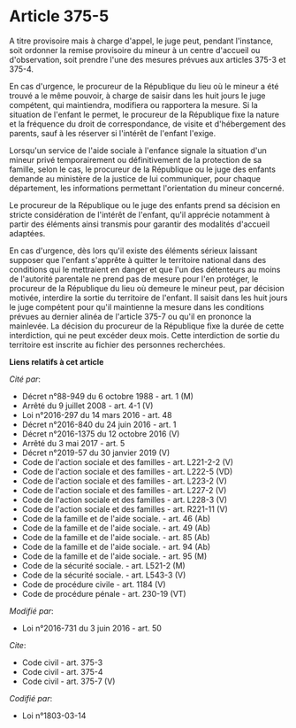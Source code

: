 # Article 375-5

A titre provisoire mais à charge d'appel, le juge peut, pendant l'instance, soit ordonner la remise provisoire du mineur à un
centre d'accueil ou d'observation, soit prendre l'une des mesures prévues aux articles 375-3 et 375-4. 

En cas d'urgence, le procureur de la République du lieu où le mineur a été trouvé a le même pouvoir, à charge de saisir dans
les huit jours le juge compétent, qui maintiendra, modifiera ou rapportera la mesure. Si la situation de l'enfant le permet,
le procureur de la République fixe la nature et la fréquence du droit de correspondance, de visite et d'hébergement des
parents, sauf à les réserver si l'intérêt de l'enfant l'exige. 

Lorsqu'un service de l'aide sociale à l'enfance signale la situation d'un mineur privé temporairement ou définitivement de la
protection de sa famille, selon le cas, le procureur de la République ou le juge des enfants demande au ministère de la
justice de lui communiquer, pour chaque département, les informations permettant l'orientation du mineur concerné. 

Le procureur de la République ou le juge des enfants prend sa décision en stricte considération de l'intérêt de l'enfant,
qu'il apprécie notamment à partir des éléments ainsi transmis pour garantir des modalités d'accueil adaptées. 

En cas d'urgence, dès lors qu'il existe des éléments sérieux laissant supposer que l'enfant s'apprête à quitter le territoire
national dans des conditions qui le mettraient en danger et que l'un des détenteurs au moins de l'autorité parentale ne prend
pas de mesure pour l'en protéger, le procureur de la République du lieu où demeure le mineur peut, par décision motivée,
interdire la sortie du territoire de l'enfant. Il saisit dans les huit jours le juge compétent pour qu'il maintienne la
mesure dans les conditions prévues au dernier alinéa de l'article 375-7 ou qu'il en prononce la mainlevée. La décision du
procureur de la République fixe la durée de cette interdiction, qui ne peut excéder deux mois. Cette interdiction de sortie
du territoire est inscrite au fichier des personnes recherchées.

**Liens relatifs à cet article**

_Cité par_:

  - Décret n°88-949 du 6 octobre 1988 - art. 1 (M)
  - Arrêté du 9 juillet 2008 - art. 4-1 (V)
  - Loi n°2016-297 du 14 mars 2016 - art. 48
  - Décret n°2016-840 du 24 juin 2016 - art. 1
  - Décret n°2016-1375 du 12 octobre 2016 (V)
  - Arrêté du 3 mai 2017 - art. 5
  - Décret n°2019-57 du 30 janvier 2019 (V)
  - Code de l'action sociale et des familles - art. L221-2-2 (V)
  - Code de l'action sociale et des familles - art. L222-5 (VD)
  - Code de l'action sociale et des familles - art. L223-2 (V)
  - Code de l'action sociale et des familles - art. L227-2 (V)
  - Code de l'action sociale et des familles - art. L228-3 (V)
  - Code de l'action sociale et des familles - art. R221-11 (V)
  - Code de la famille et de l'aide sociale. - art. 46 (Ab)
  - Code de la famille et de l'aide sociale. - art. 49 (Ab)
  - Code de la famille et de l'aide sociale. - art. 85 (Ab)
  - Code de la famille et de l'aide sociale. - art. 94 (Ab)
  - Code de la famille et de l'aide sociale. - art. 95 (M)
  - Code de la sécurité sociale. - art. L521-2 (M)
  - Code de la sécurité sociale. - art. L543-3 (V)
  - Code de procédure civile - art. 1184 (V)
  - Code de procédure pénale - art. 230-19 (VT)

_Modifié par_:

  - Loi n°2016-731 du 3 juin 2016 - art. 50

_Cite_:

  - Code civil - art. 375-3
  - Code civil - art. 375-4
  - Code civil - art. 375-7 (V)

_Codifié par_:

  - Loi n°1803-03-14
